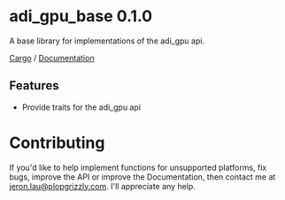 # adi_gpu_base 0.1.0
A base library for implementations of the adi_gpu api.

[Cargo](https://crates.io/crates/adi_gpu_base) /
[Documentation](https://docs.rs/adi_gpu_base)

## Features
* Provide traits for the adi_gpu api

# Contributing
If you'd like to help implement functions for unsupported platforms, fix bugs,
improve the API or improve the Documentation, then contact me at
jeron.lau@plopgrizzly.com. I'll appreciate any help.
